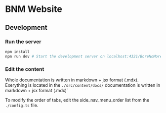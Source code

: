 # BNM Website

## Development

### Run the server
```bash
npm install
npm run dev # Start the development server on localhost:4321/BoreNoMore
```

### Edit the content
Whole documentation is written in markdown + jsx format (.mdx). 
Exerything is located in the `./src/content/docs/` documentation is written in markdown + jsx format (.mdx)` 

To modify the order of tabs, edit the side_nav_menu_order list from the `./config.ts` file.
